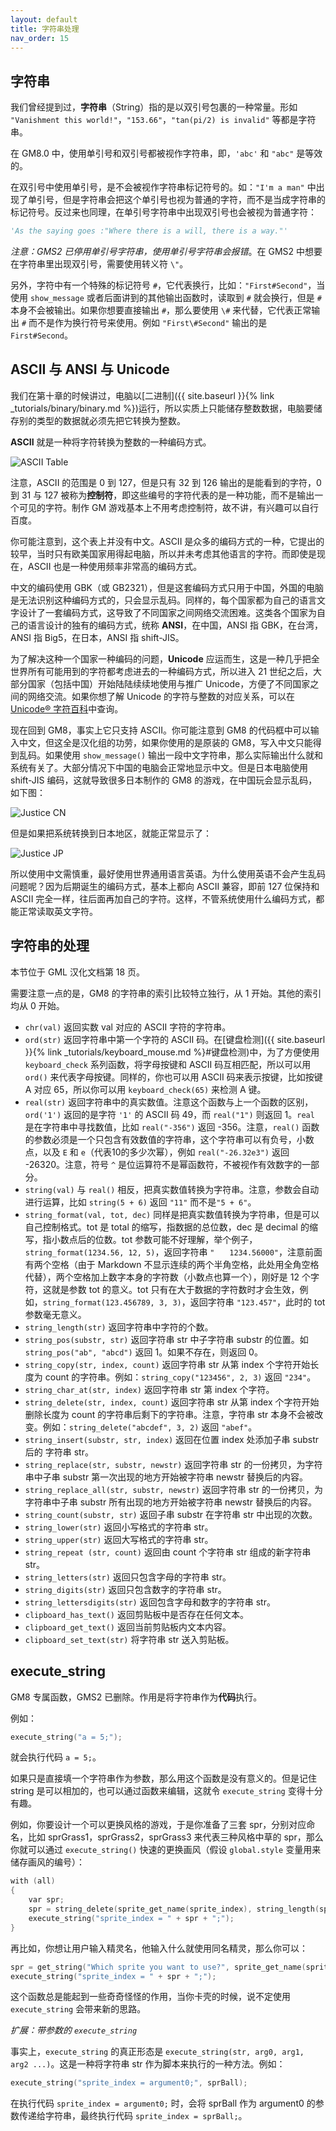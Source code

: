 ```yaml
---
layout: default
title: 字符串处理
nav_order: 15
---
```


## 字符串

我们曾经提到过，**字符串**（String）指的是以双引号包裹的一种常量。形如 `"Vanishment this world!"`，`"153.66"`，`"tan(pi/2) is invalid"` 等都是字符串。

在 GM8.0 中，使用单引号和双引号都被视作字符串，即，`'abc'` 和 `"abc"` 是等效的。

在双引号中使用单引号，是不会被视作字符串标记符号的。如：`"I'm a man"` 中出现了单引号，但是字符串会把这个单引号也视为普通的字符，而不是当成字符串的标记符号。反过来也同理，在单引号字符串中出现双引号也会被视为普通字符：

```python
'As the saying goes :"Where there is a will, there is a way."'
```

*注意：GMS2 已停用单引号字符串，使用单引号字符串会报错*。在 GMS2 中想要在字符串里出现双引号，需要使用转义符 `\"`。

另外，字符中有一个特殊的标记符号 `#`，它代表换行，比如：`"First#Second"`，当使用 `show_message` 或者后面讲到的其他输出函数时，读取到 `#` 就会换行，但是 `#` 本身不会被输出。如果你想要直接输出 `#`，那么要使用 `\#` 来代替，它代表正常输出 `#` 而不是作为换行符号来使用。例如 `"First\#Second"` 输出的是 `First#Second`。

## ASCII 与 ANSI 与 Unicode

我们在第十章的时候讲过，电脑以[二进制]({{ site.baseurl }}{% link _tutorials/binary/binary.md %})运行，所以实质上只能储存整数数据，电脑要储存别的类型的数据就必须先把它转换为整数。

**ASCII** 就是一种将字符转换为整数的一种编码方式。

![ASCII Table](/assets/images/string/ascii_table.svg)

注意，ASCII 的范围是 0 到 127，但是只有 32 到 126 输出的是能看到的字符，0 到 31 与 127 被称为**控制符**，即这些编号的字符代表的是一种功能，而不是输出一个可见的字符。制作 GM 游戏基本上不用考虑控制符，故不讲，有兴趣可以自行百度。

你可能注意到，这个表上并没有中文。ASCII 是众多的编码方式的一种，它提出的较早，当时只有欧美国家用得起电脑，所以并未考虑其他语言的字符。而即使是现在，ASCII 也是一种使用频率非常高的编码方式。

中文的编码使用 GBK（或 GB2321），但是这套编码方式只用于中国，外国的电脑是无法识别这种编码方式的，只会显示乱码。同样的，每个国家都为自己的语言文字设计了一套编码方式，这导致了不同国家之间网络交流困难。这类各个国家为自己的语言设计的独有的编码方式，统称 **ANSI**，在中国，ANSI 指 GBK，在台湾，ANSI 指 Big5，在日本，ANSI 指 shift-JIS。

为了解决这种一个国家一种编码的问题，**Unicode** 应运而生，这是一种几乎把全世界所有可能用到的字符都考虑进去的一种编码方式，所以进入 21 世纪之后，大部分国家（包括中国）开始陆陆续续地使用与推广 Unicode，方便了不同国家之间的网络交流。如果你想了解 Unicode 的字符与整数的对应关系，可以在 [Unicode® 字符百科](https://unicode-table.com/cn/)中查询。

现在回到 GM8，事实上它只支持 ASCII。你可能注意到 GM8 的代码框中可以输入中文，但这全是汉化组的功劳，如果你使用的是原装的 GM8，写入中文只能得到乱码。如果使用 `show_message()` 输出一段中文字符串，那么实际输出什么就和系统有关了。大部分情况下中国的电脑会正常地显示中文。但是日本电脑使用 shift-JIS 编码，这就导致很多日本制作的 GM8 的游戏，在中国玩会显示乱码，如下图：

![Justice CN](/assets/images/string/justice_cn.png)

但是如果把系统转换到日本地区，就能正常显示了：

![Justice JP](/assets/images/string/justice_jp.png)

所以使用中文需慎重，最好使用世界通用语言英语。为什么使用英语不会产生乱码问题呢？因为后期诞生的编码方式，基本上都向 ASCII 兼容，即前 127 位保持和 ASCII 完全一样，往后面再加自己的字符。这样，不管系统使用什么编码方式，都能正常读取英文字符。

## 字符串的处理

本节位于 GML 汉化文档第 18 页。

需要注意一点的是，GM8 的字符串的索引比较特立独行，从 1 开始。其他的索引均从 0 开始。

* `chr(val)` 返回实数 val 对应的 ASCII 字符的字符串。
* `ord(str)` 返回字符串中第一个字符的 ASCII 码。在[键盘检测]({{ site.baseurl }}{% link _tutorials/keyboard_mouse.md %}#键盘检测)中，为了方便使用 `keyboard_check` 系列函数，将字母按键和 ASCII 码互相匹配，所以可以用 `ord()` 来代表字母按键。同样的，你也可以用 ASCII 码来表示按键，比如按键 A 对应 65，所以你可以用 `keyboard_check(65)` 来检测 A 键。
* `real(str)` 返回字符串中的真实数值。注意这个函数与上一个函数的区别，`ord('1')` 返回的是字符 `'1'` 的 ASCII 码 49，而 `real("1")` 则返回 1。`real` 是在字符串中寻找数值，比如 `real("-356")` 返回 -356。注意，`real()` 函数的参数必须是一个只包含有效数值的字符串，这个字符串可以有负号，小数点，以及 `E` 和 `e`（代表10的多少次幂），例如 `real("-26.32e3")` 返回 -26320。注意，符号 `^` 是位运算符不是幂函数符，不被视作有效数字的一部分。
* `string(val)` 与 `real()` 相反，把真实数值转换为字符串。注意，参数会自动进行运算，比如 `string(5 + 6)` 返回 `"11"` 而不是`"5 + 6"`。
* `string_format(val, tot, dec)` 同样是把真实数值转换为字符串，但是可以自己控制格式。tot 是 total 的缩写，指数据的总位数，dec 是 decimal 的缩写，指小数点后的位数。tot 参数可能不好理解，举个例子，`string_format(1234.56, 12, 5)`，返回字符串 `"　　1234.56000"`，注意前面有两个空格（由于 Markdown 不显示连续的两个半角空格，此处用全角空格代替），两个空格加上数字本身的字符数（小数点也算一个），刚好是 12 个字符，这就是参数 tot 的意义。tot 只有在大于数据的字符数时才会生效，例如，`string_format(123.456789, 3, 3)`，返回字符串 `"123.457"`，此时的 tot 参数毫无意义。
* `string_length(str)` 返回字符串中字符的个数。
* `string_pos(substr, str)` 返回字符串 str 中子字符串 substr 的位置。如 `string_pos("ab", "abcd")` 返回 1。如果不存在，则返回 0。
* `string_copy(str, index, count)` 返回字符串 str 从第 index 个字符开始长度为 count 的字符串。例如：`string_copy("123456", 2, 3)` 返回 `"234"`。
* `string_char_at(str, index)` 返回字符串 str 第 index 个字符。
* `string_delete(str, index, count)` 返回字符串 str 从第 index 个字符开始删除长度为 count 的字符串后剩下的字符串。注意，字符串 str 本身不会被改变。例如：`string_delete("abcdef", 3, 2)` 返回 `"abef"`。
* `string_insert(substr, str, index)` 返回在位置 index 处添加子串 substr 后的 字符串 str。
* `string_replace(str, substr, newstr)` 返回字符串 str 的一份拷贝，为字符串中子串 substr 第一次出现的地方开始被字符串 newstr 替换后的内容。
* `string_replace_all(str, substr, newstr)` 返回字符串 str 的一份拷贝，为字符串中子串 substr 所有出现的地方开始被字符串 newstr 替换后的内容。
* `string_count(substr, str)` 返回子串 substr 在字符串 str 中出现的次数。
* `string_lower(str)` 返回小写格式的字符串 str。
* `string_upper(str)` 返回大写格式的字符串 str。
* `string_repeat (str, count)` 返回由 count 个字符串 str 组成的新字符串 str。
* `string_letters(str)` 返回只包含字母的字符串 str。
* `string_digits(str)` 返回只包含数字的字符串 str。
* `string_lettersdigits(str)` 返回包含字母和数字的字符串 str。
* `clipboard_has_text()` 返回剪贴板中是否存在任何文本。
* `clipboard_get_text()` 返回当前剪贴板内文本内容。
* `clipboard_set_text(str)` 将字符串 str 送入剪贴板。

## execute_string

GM8 专属函数，GMS2 已删除。作用是将字符串作为**代码**执行。

例如：

```c
execute_string("a = 5;");
```

就会执行代码 `a = 5;`。

如果只是直接填一个字符串作为参数，那么用这个函数是没有意义的。但是记住 string 是可以相加的，也可以通过函数来编辑，这就令 `execute_string` 变得十分有趣。

例如，你要设计一个可以更换风格的游戏，于是你准备了三套 spr，分别对应命名，比如 sprGrass1，sprGrass2，sprGrass3 来代表三种风格中草的 spr，那么你就可以通过 `execute_string()` 快速的更换画风（假设 `global.style` 变量用来储存画风的编号）：

```c
with (all)
{
    var spr;
    spr = string_delete(sprite_get_name(sprite_index), string_length(sprite_get_name(sprite_index)), 1) + string(global.style);
    execute_string("sprite_index = " + spr + ";");
}
```

再比如，你想让用户输入精灵名，他输入什么就使用同名精灵，那么你可以：

```c
spr = get_string("Which sprite you want to use?", sprite_get_name(sprite_index));
execute_string("sprite_index = " + spr + ";");
```

这个函数总是能起到一些奇奇怪怪的作用，当你卡壳的时候，说不定使用 `execute_string` 会带来新的思路。

*扩展：带参数的 `execute_string`*

事实上，`execute_string` 的真正形态是 `execute_string(str, arg0, arg1, arg2 ...)`。这是一种将字符串 str 作为脚本来执行的一种方法。例如：

```c
execute_string("sprite_index = argument0;", sprBall);
```

在执行代码 `sprite_index = argument0;` 时，会将 sprBall 作为 argument0 的参数传递给字符串，最终执行代码 `sprite_index = sprBall;`。
